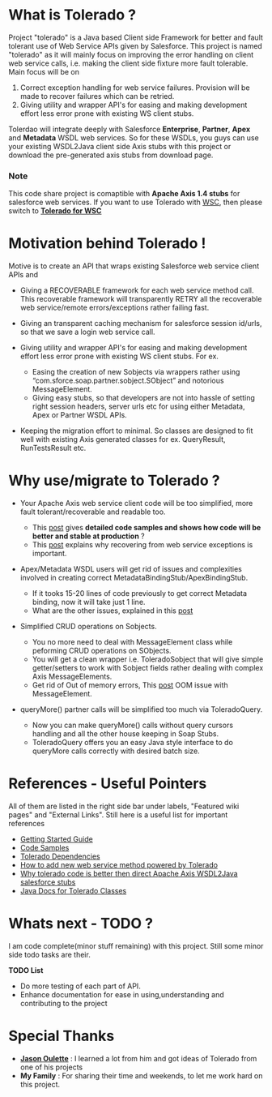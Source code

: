 # What is **Tolerado** ? #
Project "tolerado" is a Java based Client side Framework for better and fault tolerant use of Web Service APIs given by Salesforce. This project is named "tolerado" as it will mainly focus on improving the error handling on client web service calls, i.e. making the client side fixture more fault tolerable. Main focus will be on

  1. Correct exception handling for web service failures. Provision will be made to recover failures which can be retried.
  1. Giving utility and wrapper API's for easing and making development effort less error prone with existing WS client stubs.

Tolerdao will integrate deeply with Salesforce **Enterprise**, **Partner**, **Apex** and **Metadata** WSDL web services. So for these WSDLs, you guys can use your existing WSDL2Java client side Axis stubs with this project or download the pre-generated axis stubs from download page.

### Note ###
This code share project is comaptible with **Apache Axis 1.4 stubs** for salesforce web services. If you want to use Tolerado with [WSC](http://code.google.com/p/sfdc-wsc/), then please switch to **[Tolerado for WSC](http://code.google.com/p/tolerado-sfdc-wsc-apis/)**

# Motivation behind Tolerado ! #
Motive is to create an API that wraps existing Salesforce web service client APIs and

  * Giving a RECOVERABLE framework for each web service method call. This recoverable framework will transparently RETRY all the recoverable web service/remote errors/exceptions rather failing fast.

  * Giving an transparent caching mechanism for salesforce session id/urls, so that we save a login web service call.

  * Giving utility and wrapper API's for easing and making development effort less error prone with existing WS client stubs. For ex.
    * Easing the creation of new Sobjects via wrappers rather using “com.sforce.soap.partner.sobject.SObject” and notorious MessageElement.
    * Giving easy stubs, so that developers are not into hassle of setting right session headers, server urls etc for using either Metadata, Apex or Partner WSDL APIs.

  * Keeping the migration effort to minimal. So classes are designed to fit well with existing Axis generated classes for ex. QueryResult, RunTestsResult etc.


# Why use/migrate to Tolerado ? #
  * Your Apache Axis web service client code will be too simplified, more fault tolerant/recoverable and readable too.
    * This [post](http://www.tgerm.com/2010/07/salesforce-java-code-fixes.html) gives **detailed code samples and shows how code will be better and stable at production** ?
    * This [post](http://www.tgerm.com/2010/06/retrying-web-service-exceptions.html) explains why recovering from web service exceptions is important.

  * Apex/Metadata WSDL users will get rid of issues and complexities involved in creating correct MetadataBindingStub/ApexBindingStub.
    * If it tooks 15-20 lines of code previously to get correct Metadata binding, now it will take just 1 line.
    * What are the other issues, explained in this [post](http://www.tgerm.com/2010/05/apex-no-operation-available-request.html)

  * Simplified CRUD operations on Sobjects.
    * You no more need to deal with MessageElement class while peforming CRUD operations on SObjects.
    * You will get a clean wrapper i.e. ToleradoSobject that will give simple getter/setters to work with Sobject fields rather dealing with complex Axis MessageElements.
    * Get rid of Out of memory errors, This [post](http://www.tgerm.com/2010/06/messageelement-out-memory-salesforce.html) OOM issue with MessageElement.

  * queryMore() partner calls will be simplified too much via ToleradoQuery.
    * Now you can make queryMore() calls without query cursors handling and all the other house keeping in Soap Stubs.
    * ToleradoQuery offers you an easy Java style interface to do queryMore calls correctly with desired batch size.

# References - Useful Pointers #
All of them are listed in the right side bar under labels, "Featured wiki pages" and "External Links". Still here is a useful list for important references

  * [Getting Started Guide](http://code.google.com/p/tolerado-salesforce-web-services-client-wrappers/wiki/GettingStartedGuide)
  * [Code Samples](http://code.google.com/p/tolerado-salesforce-web-services-client-wrappers/wiki/CodeSamples)
  * [Tolerado Dependencies](http://code.google.com/p/tolerado-salesforce-web-services-client-wrappers/wiki/ToleradoDependencies)
  * [How to add new web service method powered by Tolerado](http://code.google.com/p/tolerado-salesforce-web-services-client-wrappers/wiki/HowToAddNewToleradoWSMethod)
  * [Why tolerado code is better then direct Apache Axis WSDL2Java salesforce stubs](http://www.tgerm.com/2010/07/salesforce-java-code-fixes.html)
  * [Java Docs for Tolerado Classes](http://tgerm-docs.appspot.com/wsdocs/index.html)

# Whats next - TODO ? #
I am code complete(minor stuff remaining) with this project. Still some minor side todo tasks are their.

**TODO List**

  * Do more testing of each part of API.
  * Enhance documentation for ease in using,understanding and contributing to the project

# Special Thanks #
  * **[Jason Oulette](http://developer.force.com/mvp_profile_jason)** : I learned a lot from him and got ideas of Tolerado from one of his projects
  * **My Family** : For sharing their time and weekends, to let me work hard on this project.